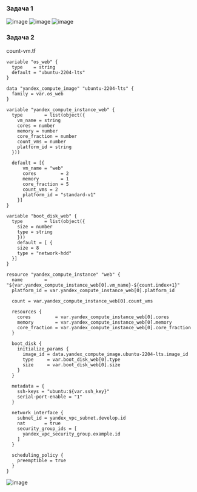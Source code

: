 ### Задача 1
![image](https://github.com/user-attachments/assets/b6acd022-cd8a-4834-a5bd-232de009f9a5)
![image](https://github.com/user-attachments/assets/e862bf33-7ebb-4d15-bc11-82f88a66b388)
![image](https://github.com/user-attachments/assets/812e384d-9849-4333-bb12-c9f89d60ed2c)

### Задача 2

count-vm.tf
```
variable "os_web" {
  type    = string
  default = "ubuntu-2204-lts"
}

data "yandex_compute_image" "ubuntu-2204-lts" {
  family = var.os_web
}

variable "yandex_compute_instance_web" {
  type        = list(object({
    vm_name = string
    cores = number
    memory = number
    core_fraction = number
    count_vms = number
    platform_id = string
  }))

  default = [{
      vm_name = "web"
      cores         = 2
      memory        = 1
      core_fraction = 5
      count_vms = 2
      platform_id = "standard-v1"
    }]
}

variable "boot_disk_web" {
  type        = list(object({
    size = number
    type = string
    }))
    default = [ {
    size = 8
    type = "network-hdd"
  }]
}

resource "yandex_compute_instance" "web" {
  name        = "${var.yandex_compute_instance_web[0].vm_name}-${count.index+1}"
  platform_id = var.yandex_compute_instance_web[0].platform_id

  count = var.yandex_compute_instance_web[0].count_vms

  resources {
    cores         = var.yandex_compute_instance_web[0].cores
    memory        = var.yandex_compute_instance_web[0].memory
    core_fraction = var.yandex_compute_instance_web[0].core_fraction
  }

  boot_disk {
    initialize_params {
      image_id = data.yandex_compute_image.ubuntu-2204-lts.image_id
      type     = var.boot_disk_web[0].type
      size     = var.boot_disk_web[0].size
    }
  }

  metadata = {
    ssh-keys = "ubuntu:${var.ssh_key}"
    serial-port-enable = "1"
  }

  network_interface {
    subnet_id = yandex_vpc_subnet.develop.id
    nat       = true
    security_group_ids = [
      yandex_vpc_security_group.example.id
    ]
  }

  scheduling_policy {
    preemptible = true
  }
}
```
![image](https://github.com/user-attachments/assets/0aca5e1f-941d-48e3-b768-4afe8aae1bf4)







